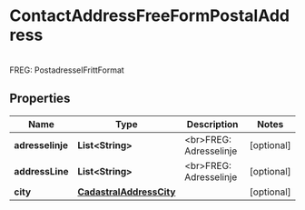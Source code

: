 

# ContactAddressFreeFormPostalAddress

<br>FREG: PostadresseIFrittFormat

## Properties

| Name | Type | Description | Notes |
|------------ | ------------- | ------------- | -------------|
|**adresselinje** | **List&lt;String&gt;** | &lt;br&gt;FREG: Adresselinje |  [optional] |
|**addressLine** | **List&lt;String&gt;** | &lt;br&gt;FREG: Adresselinje |  [optional] |
|**city** | [**CadastralAddressCity**](CadastralAddressCity.md) |  |  [optional] |



